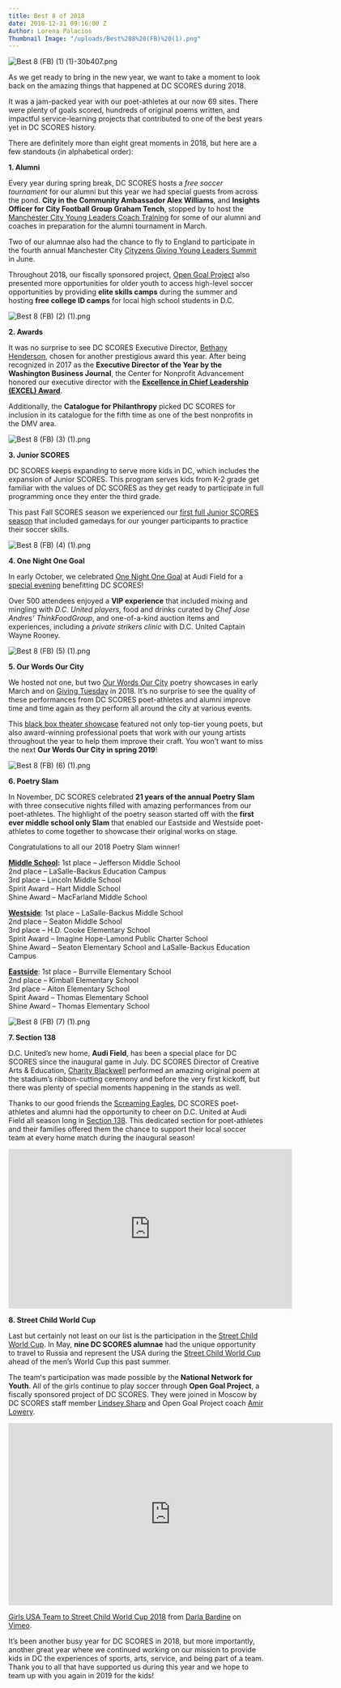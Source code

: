 ```yaml
---
title: Best 8 of 2018
date: 2018-12-31 09:16:00 Z
Author: Lorena Palacios
Thumbnail Image: "/uploads/Best%208%20(FB)%20(1).png"
---
```


![Best 8 (FB) (1) (1)-30b407.png](/uploads/Best%208%20(FB)%20(1)%20(1)-30b407.png)

As we get ready to bring in the new year, we want to take a moment to look back on the amazing things that happened at DC SCORES during 2018.





It was a jam-packed year with our poet-athletes at our now 69 sites. There were plenty of goals scored, hundreds of original poems written, and impactful service-learning projects that contributed to one of the best years yet in DC SCORES history. 

There are definitely more than eight great moments in 2018, but here are a few standouts (in alphabetical order):

**1. Alumni**

Every year during spring break, DC SCORES hosts a *free soccer tournament* for our alumni but this year we had special guests from across the pond. **City in the Community Ambassador Alex Williams**, and **Insights Officer for City Football Group Graham Tench**, stopped by to host the [Manchester City Young Leaders Coach Training](https://www.flickr.com/photos/dcscorespictures/albums/72157665323736407) for some of our alumni and coaches in preparation for the alumni tournament in March.

Two of our alumnae also had the chance to fly to England to participate in the fourth annual Manchester City [Cityzens Giving Young Leaders Summit](https://www.mancity.com/news/community/picture-special/2018/june/young-leaders-summit-launch) in June.

Throughout 2018, our fiscally sponsored project, [Open Goal Project](http://www.opengoalproject.org/) also presented more opportunities for older youth to access high-level soccer opportunities by providing **elite skills camps** during the summer and hosting **free college ID camps** for local high school students in D.C.

![Best 8 (FB) (2) (1).png](/uploads/Best%208%20(FB)%20(2)%20(1).png)

**2. Awards**

It was no surprise to see DC SCORES Executive Director, [Bethany Henderson](https://www.dcscores.org/about-us/leadership/bethany-rubin-henderson), chosen for another prestigious award this year. After being recognized in 2017 as the **Executive Director of the Year by the Washington Business Journal**, the Center for Nonprofit Advancement honored our executive director with the **[Excellence in Chief Leadership (EXCEL) Award](https://www.nonprofitadvancement.org/2018-excel-finalist-bethany-henderson/)**.

Additionally, the **Catalogue for Philanthropy** picked DC SCORES for inclusion in its catalogue for the fifth time as one of the best nonprofits in the DMV area.

![Best 8 (FB) (3) (1).png](/uploads/Best%208%20(FB)%20(3)%20(1).png)

**3. Junior SCORES**

DC SCORES keeps expanding to serve more kids in DC, which includes the expansion of Junior SCORES. This program serves kids from K-2 grade get familiar with the values of DC SCORES as they get ready to participate in full programming once they enter the third grade.

This past Fall SCORES season we experienced our [first full Junior SCORES season](https://www.flickr.com/photos/dcscorespictures/albums/72157697609121130) that included gamedays for our younger participants to practice their soccer skills.

![Best 8 (FB) (4) (1).png](/uploads/Best%208%20(FB)%20(4)%20(1).png)

**4. One Night One Goal**

In early October, we celebrated [One Night One Goal](https://onog.dcscores.org/) at Audi Field for a [special evening](https://www.flickr.com/photos/dcscorespictures/albums/72157674161621848) benefitting DC SCORES! 

Over 500 attendees enjoyed a **VIP experience** that included mixing and mingling with *D.C. United players*, food and drinks curated by *Chef Jose Andres' ThinkFoodGroup*, and one-of-a-kind auction items and experiences, including a *private strikers clinic* with D.C. United Captain Wayne Rooney. 

![Best 8 (FB) (5) (1).png](/uploads/Best%208%20(FB)%20(5)%20(1).png)

**5. Our Words Our City**

We hosted not one, but two [Our Words Our City](https://owoc.dcscores.org/) poetry showcases in early March and on [Giving Tuesday](https://www.dcscores.org/blog/2018/11/thank-you-for-creating-opportunities-for-more-kids-in-dc) in 2018. It’s no surprise to see the quality of these performances from DC SCORES poet-athletes and alumni improve time and time again as they perform all around the city at various events. 

This [black box theater showcase](https://www.flickr.com/search/?user_id=dcscorespictures&tags=ourwordsourcity&sort=date-posted-desc) featured not only top-tier young poets, but also award-winning professional poets that work with our young artists throughout the year to help them improve their craft. You won’t want to miss the next **Our Words Our City in spring 2019**!

![Best 8 (FB) (6) (1).png](/uploads/Best%208%20(FB)%20(6)%20(1).png)

**6. Poetry Slam**

In November, DC SCORES celebrated **21 years of the annual Poetry Slam** with three consecutive nights filled with amazing performances from our poet-athletes. The highlight of the poetry season started off with the **first ever middle school only Slam** that enabled our Eastside and Westside poet-athletes to come together to showcase their original works on stage.

Congratulations to all our 2018 Poetry Slam winner!

**[Middle School](https://www.flickr.com/photos/dcscorespictures/albums/72157673700648127):**
1st place – Jefferson Middle School <br>
2nd place – LaSalle-Backus Education Campus <br>
3rd place – Lincoln Middle School <br>
Spirit Award – Hart Middle School <br>
Shine Award – MacFarland Middle School <br>

**[Westside](https://www.flickr.com/photos/dcscorespictures/albums/72157673797333117)**:
1st place – LaSalle-Backus Middle School <br>
2nd place – Seaton Middle School <br>
3rd place – H.D. Cooke Elementary School <br>
Spirit Award – Imagine Hope-Lamond Public Charter School <br>
Shine Award – Seaton Elementary School and LaSalle-Backus Education Campus <br>

**[Eastside](https://www.flickr.com/photos/dcscorespictures/albums/72157676315238768)**: 
1st place – Burrville Elementary School <br>
2nd place – Kimball Elementary School <br>
3rd place – Aiton Elementary School <br>
Spirit Award – Thomas Elementary School <br>
Shine Award – Thomas Elementary School <br>

![Best 8 (FB) (7) (1).png](/uploads/Best%208%20(FB)%20(7)%20(1).png)

**7. Section 138**

D.C. United’s new home, **Audi Field**, has been a special place for DC SCORES since the inaugural game in July. DC SCORES Director of Creative Arts & Education, [Charity Blackwell](https://www.dcscores.org/about-us/leadership/charity-blackwell) performed an amazing original poem at the stadium’s ribbon-cutting ceremony and before the very first kickoff, but there was plenty of special moments happening in the stands as well.

Thanks to our good friends the [Screaming Eagles](https://www.screaming-eagles.com/), DC SCORES poet-athletes and alumni had the opportunity to cheer on D.C. United at Audi Field all season long in [Section 138](https://www.flickr.com/photos/dcscorespictures/albums/72157672569424518). This dedicated section for poet-athletes and their families offered them the chance to support their local soccer team at every home match during the inaugural season!

<iframe width="560" height="315" src="https://www.youtube.com/embed/StXuruSACOI" frameborder="0" allow="accelerometer; autoplay; encrypted-media; gyroscope; picture-in-picture" allowfullscreen></iframe>

**8. Street Child World Cup**

Last but certainly not least on our list is the participation in the [Street Child World Cup](https://www.streetchildunited.org/). In May, **nine DC SCORES alumnae** had the unique opportunity to travel to Russia and represent the USA during the [Street Child World Cup](https://www.flickr.com/photos/america_scores/albums/72157691037834250) ahead of the men’s World Cup this past summer. 

The team's participation was made possible by the **National Network for Youth**. All of the girls continue to play soccer through **Open Goal Project**, a fiscally sponsored project of DC SCORES. They were joined in Moscow by DC SCORES staff member [Lindsey Sharp](https://www.dcscores.org/about-us/leadership/lindsey-sharp) and Open Goal Project coach [Amir Lowery](http://www.opengoalproject.org/our-team/).

<iframe src="https://player.vimeo.com/video/254704213" width="640" height="360" frameborder="0" webkitallowfullscreen mozallowfullscreen allowfullscreen></iframe>
<p><a href="https://vimeo.com/254704213">Girls USA Team to Street Child World Cup 2018</a> from <a href="https://vimeo.com/user38362712">Darla Bardine</a> on <a href="https://vimeo.com">Vimeo</a>.</p>

It’s been another busy year for DC SCORES in 2018, but more importantly, another great year where we continued working on our mission to provide kids in DC the experiences of sports, arts, service, and being part of a team. Thank you to all that have supported us during this year and we hope to team up with you again in 2019 for the kids!